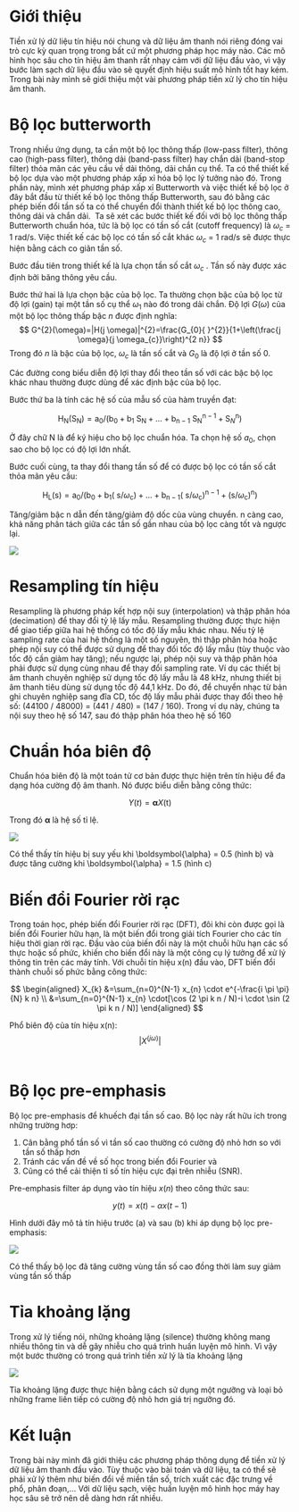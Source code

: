 # Giới thiệu
Tiền xử lý dữ liệu tín hiệu nói chung và dữ liệu âm thanh nói riêng đóng vai trò cực kỳ quan trọng trong bất cứ một phương pháp học máy nào. Các mô hình học sâu cho tín hiệu âm thanh rất nhạy cảm với dữ liệu đầu vào, vì vậy bước làm sạch dữ liệu đầu vào sẽ quyết định hiệu suất mô hình tốt hay kém. Trong bài này mình sẽ giới thiệu một vài phương pháp tiền xử lý cho tín hiệu âm thanh.
# Bộ lọc butterworth
Trong nhiều ứng dụng, ta cần một bộ lọc thông thấp (low-pass filter), thông cao (high-pass filter), thông dải (band-pass filter) hay chắn dải (band-stop filter) thỏa mãn các yêu cầu về dải thông, dải chắn cụ thể. Ta có thể thiết kế bộ lọc dựa vào một phương pháp xấp xỉ hóa bộ lọc lý tưởng nào đó. Trong phần này, mình xét phương pháp xấp xỉ Butterworth và việc thiết kế bộ lọc ở đây bắt đầu từ thiết kế bộ lọc thông thấp Butterworth, sau đó bằng các phép biến đổi tần số ta có thể chuyển đổi thành thiết kế bộ lọc thông cao, thông dải và chắn dải. 
Ta sẽ xét các bước thiết kế đối với bộ lọc thông thấp Butterworth chuẩn hóa, tức là bộ lọc có tần số cắt (cutoff frequency) là $\omega_c$ = 1 rad/s. Việc thiết kế các bộ lọc có tần số cắt khác $\omega_c$ = 1 rad/s sẽ được thực hiện bằng cách co giãn tần số. 

Bước đầu tiên trong thiết kế là lựa chọn tần số cắt $\omega_c$ . Tần số này được xác định bởi băng thông yêu cầu. 

Bước thứ hai là lựa chọn bậc của bộ lọc. Ta thường chọn bậc của bộ lọc từ độ lợi (gain) tại một tần số cụ thể $\omega_1$ nào đó trong dải chắn. Độ lợi $G(\omega)$ của một bộ lọc thông thấp bậc $n$ được định nghĩa:
$$
G^{2}(\omega)=|H(j \omega)|^{2}=\frac{G_{0}{ }^{2}}{1+\left(\frac{j \omega}{j \omega_{c}}\right)^{2 n}}
$$
Trong đó $n$ là bậc của bộ lọc, $\omega_c$ là tần số cắt và $G_{0}$ là độ lợi ở tần số 0.

Các đường cong biểu diễn độ lợi thay đổi theo tần số với các bậc bộ lọc khác nhau thường được dùng để xác định bậc của bộ lọc.

Bước thứ ba là tính các hệ số của mẫu số của hàm truyền đạt:

$$
\mathrm{H}_{\mathrm{N}}\left(\mathrm{S}_{\mathrm{N}}\right)=\mathrm{a}_{0} /\left(\mathrm{b}_{0}+\mathrm{b}_{1} \mathrm{~S}_{\mathrm{N}}+\ldots+\mathrm{b}_{\mathrm{n}-1} \mathrm{~S_N}^{\mathrm{n}-1}+\mathrm{S}_{N}^{\mathrm{n}}\right)
$$

Ở đây chữ N là để ký hiệu cho bộ lọc chuẩn hóa. Ta chọn hệ số $a_0$, chọn sao cho bộ lọc có độ lợi lớn nhất.

Bước cuối cùng, ta thay đổi thang tần số để có được bộ lọc có tần số cắt thỏa mãn yêu cầu: 

$$
\mathrm{H}_{\mathrm{L}}(\mathrm{s})=\mathrm{a}_{0} /\left(\mathrm{b}_{0}+\mathrm{b}_{1}\left(\mathrm{~s} / \omega_{\mathrm{c}}\right)+\ldots+\mathrm{b}_{\mathrm{n}-1}\left(\mathrm{~s} / \omega_{\mathrm{c}}\right)^{\mathrm{n}-1}+\left(\mathrm{s} / \omega_{\mathrm{c}}\right)^{\mathrm{n}}\right)
$$

Tăng/giảm bậc n dẫn đến tăng/giảm độ dốc của vùng chuyển. n càng cao, khả năng phân tách giữa các tần số gần nhau của bộ lọc càng tốt và ngược lại.

![](https://images.viblo.asia/268f1ac7-97c6-46ce-b073-4e40c0487928.png)

# Resampling tín hiệu
Resampling là phương pháp kết hợp nội suy (interpolation) và thập phân hóa (decimation) để thay đổi tỷ lệ lấy mẫu. Resampling thường được thực hiện để giao tiếp giữa hai hệ thống có tốc độ lấy mẫu khác nhau. Nếu tỷ lệ sampling rate của hai hệ thống là một số nguyên, thì thập phân hóa hoặc phép nội suy có thể được sử dụng để thay đổi tốc độ lấy mẫu (tùy thuộc vào tốc độ cần giảm hay tăng); nếu ngược lại, phép nội suy và thập phân hóa phải được sử dụng cùng nhau để thay đổi sampling rate. Ví dụ các thiết bị âm thanh chuyên nghiệp sử dụng tốc độ lấy mẫu là 48 kHz, nhưng thiết bị âm thanh tiêu dùng sử dụng tốc độ 44,1 kHz. Do đó, để chuyển nhạc từ bản ghi chuyên nghiệp sang đĩa CD, tốc độ lấy mẫu phải được thay đổi theo hệ số:
(44100 / 48000) = (441 / 480) = (147 / 160). 
Trong ví dụ này, chúng ta nội suy theo hệ số 147, sau đó thập phân hóa theo hệ số 160
# Chuẩn hóa biên độ
Chuẩn hóa biên độ là một toán tử cơ bản được thực hiện trên tín hiệu để đa dạng hóa cường độ âm thanh. Nó được biểu diễn bằng công thức:

$$
Y(t)=\boldsymbol{\alpha} X(\mathrm{t})
$$

Trong đó $\boldsymbol{\alpha}$ là hệ số tỉ lệ.

![](https://images.viblo.asia/13f3ba0c-c359-4746-b26f-6a95877cf938.png)



Có thể thấy tín hiệu bị suy yếu khi \boldsymbol{\alpha} = 0.5 (hình b) và được tăng cường khi \boldsymbol{\alpha} = 1.5 (hình c)
# Biến đổi Fourier rời rạc
Trong toán học, phép biến đổi Fourier rời rạc (DFT), đôi khi còn được gọi là biến đổi Fourier hữu hạn, là một biến đổi trong giải tích Fourier cho các tín hiệu thời gian rời rạc. Đầu vào của biến đổi này là một chuỗi hữu hạn các số thực hoặc số phức, khiến cho biến đổi này là một công cụ lý tưởng để xử lý thông tin trên các máy tính.
Với chuỗi tín hiệu x(n) đầu vào, DFT biến đổi thành chuỗi số phức bằng công thức:

$$
\begin{aligned}
X_{k} &=\sum_{n=0}^{N-1} x_{n} \cdot e^{-\frac{i \pi \pi}{N} k n} \\
&=\sum_{n=0}^{N-1} x_{n} \cdot[\cos (2 \pi k n / N)-i \cdot \sin (2 \pi k n / N)]
\end{aligned}
$$

Phổ biên độ của tín hiệu x(n):
$$|X^{(j\omega)}|$$
 
# Bộ lọc pre-emphasis
Bộ lọc pre-emphasis để khuếch đại tần số cao. Bộ lọc này rất hữu ích trong những trường hơp: 
1. Cân bằng phổ tần số vì tần số cao thường có cường độ nhỏ hơn so với tần số thấp hơn
1. Tránh các vấn đề về số học trong biến đổi Fourier và
1. Cũng có thể cải thiện tỉ số tín hiệu cực đại trên nhiễu (SNR). 

Pre-emphasis filter áp dụng vào tín hiệu $x(n)$ theo công thức sau:

$$y(t) = x(t) - \alpha x(t-1)$$

Hình dưới đây mô tả tín hiệu trước (a) và sau (b) khi áp dụng bộ lọc pre-emphasis:

![](https://images.viblo.asia/9254ef23-e5d0-454e-8cb9-2244b4f7a9de.png)


Có thể thấy bộ lọc đã tăng cường vùng tần số cao đồng thời làm suy giảm vùng tần số thấp
# Tỉa khoảng lặng
Trong xử lý tiếng nói, những khoảng lặng (silence) thường không mang nhiều thông tin và dễ gây nhiễu cho quá trình huấn luyện mô hình. Vì vậy một bước thường có trong quá trình tiền xử lý là tỉa khoảng lặng

![](https://images.viblo.asia/fa3e894d-3e25-4d53-a2d4-a19252db6d47.png)

Tỉa khoảng lặng được thực hiện bằng cách sử dụng một ngưỡng và loại bỏ những frame liên tiếp có cường độ nhỏ hơn giá trị ngưỡng đó.

# Kết luận
Trong bài này mình đã giới thiệu các phương pháp thông dụng để tiền xử lý dữ liệu âm thanh đầu vào. Tùy thuộc vào bài toán và dữ liệu, ta có thể sẽ phải xử lý thêm như biến đổi về miền tần số, trích xuất các đặc trưng về phổ, phân đoạn,... Với dữ liệu sạch, việc huấn luyện mô hình học máy hay học sâu sẽ trở nên dễ dàng hơn rất nhiều.